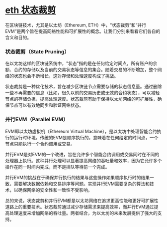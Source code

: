 # [eth 状态裁剪](/2024/03/eth_state_pruning.md)

在区块链技术，尤其是以太坊（Ethereum, ETH）中，“状态裁剪”和“并行EVM”是两个旨在提高网络性能和可扩展性的概念。让我们分别来看看它们各自的含义和目的。

### 状态裁剪（State Pruning）

在以太坊这样的区块链系统中，"状态"指的是在任何给定时间点，所有账户的余额、合约的存储以及当前的交易状态等信息的集合。随着交易的不断增加，整个网络的状态也会不断增长，这对存储和处理速度构成了挑战。

状态裁剪是一种优化技术，旨在减少区块链节点需要存储的状态信息量。通过删除一些不再需要的信息（比如，很久以前的交易历史或无效的合约状态），可以减轻节点的存储负担，提高处理速度。状态裁剪有助于保持以太坊网络的可扩展性，确保节点可以有效地同步和验证网络状态。

### 并行EVM（Parallel EVM）

EVM即以太坊虚拟机（Ethereum Virtual Machine），是以太坊中处理智能合约执行的运行时环境。传统的EVM是顺序执行的，意味着在任何给定的时间点，一个节点只能执行一个合约调用或交易。

并行EVM是对EVM的一个改进，旨在允许多个智能合约调用或交易同时在不同的处理器上执行。这种并行处理可以显著提高网络的吞吐量和效率，因为它允许多个操作在同一时间内完成，而不是排队等待前一个完成。

并行EVM的挑战在于确保并行执行的结果与这些操作如果顺序执行时的结果一致，需要解决数据依赖和交易排序等问题。实现并行EVM需要复杂的算法和技术，以确保网络的安全性和一致性不受影响。

总的来说，状态裁剪和并行EVM都是以太坊网络在追求更高性能和更好可扩展性道路上的重要技术。状态裁剪通过减少存储需求来提高效率，而并行EVM通过提高处理速度来增加网络的吞吐量。两者结合，为以太坊的未来发展提供了强大的支持。
